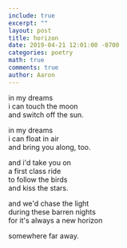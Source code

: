 ```yaml
---
include: true
excerpt: ""
layout: post
title: horizon
date: 2019-04-21 12:01:00 -0700
categories: poetry
math: true
comments: true
author: Aaron
---
```



in my dreams  
i can touch the moon  
and switch off the sun.  

in my dreams  
i can float in air  
and bring you along, too.  

and i'd take you on  
a first class ride  
to follow the birds  
and kiss the stars.  

and we'd chase the light  
during these barren nights  
for it's always a new horizon  

somewhere far away.